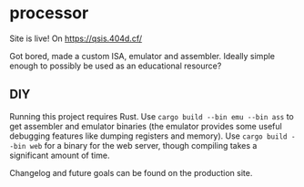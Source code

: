 # processor

Site is live! On https://qsis.404d.cf/

Got bored, made a custom ISA, emulator and assembler. Ideally simple enough to possibly be used as an educational resource?

## DIY
Running this project requires Rust. Use `cargo build --bin emu --bin ass` to get assembler and emulator binaries
(the emulator provides some useful debugging features like dumping registers and memory). Use `cargo build --bin web` for a binary for the web server,
though compiling takes a significant amount of time.

Changelog and future goals can be found on the production site.
